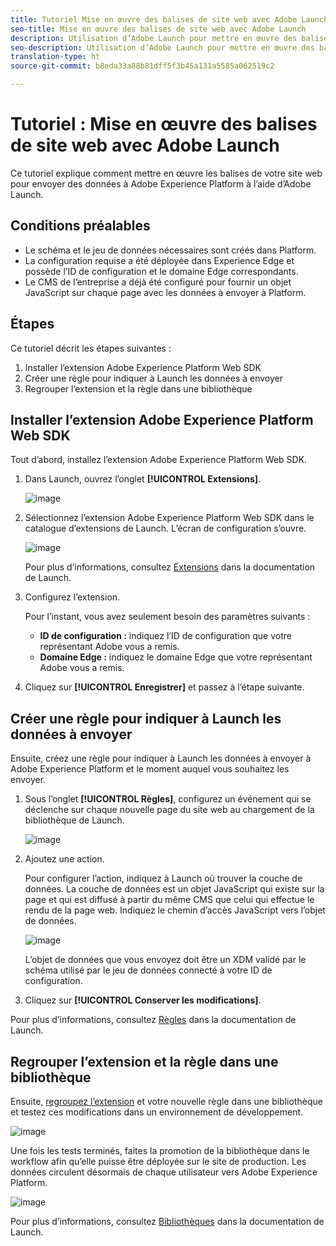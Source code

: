 ```yaml
---
title: Tutoriel Mise en œuvre des balises de site web avec Adobe Launch
seo-title: Mise en œuvre des balises de site web avec Adobe Launch
description: Utilisation d’Adobe Launch pour mettre en œuvre des balises de site web dans Adobe Experience Platform
seo-description: Utilisation d’Adobe Launch pour mettre en œuvre des balises de site web dans Adobe Experience Platform
translation-type: ht
source-git-commit: b8eda33a88b81dff5f3b45a131a5585a062519c2

---
```



# Tutoriel : Mise en œuvre des balises de site web avec Adobe Launch

Ce tutoriel explique comment mettre en œuvre les balises de votre site web pour envoyer des données à Adobe Experience Platform à l’aide d’Adobe Launch.

## Conditions préalables

* Le schéma et le jeu de données nécessaires sont créés dans Platform.
* La configuration requise a été déployée dans Experience Edge et possède l’ID de configuration et le domaine Edge correspondants.
* Le CMS de l’entreprise a déjà été configuré pour fournir un objet JavaScript sur chaque page avec les données à envoyer à Platform.

## Étapes

Ce tutoriel décrit les étapes suivantes :

1. Installer l’extension Adobe Experience Platform Web SDK
1. Créer une règle pour indiquer à Launch les données à envoyer
1. Regrouper l’extension et la règle dans une bibliothèque

## Installer l’extension Adobe Experience Platform Web SDK

Tout d’abord, installez l’extension Adobe Experience Platform Web SDK.

1. Dans Launch, ouvrez l’onglet **[!UICONTROL Extensions]**.

   ![image](assets/launch-overview.png)

1. Sélectionnez l’extension Adobe Experience Platform Web SDK dans le catalogue d’extensions de Launch.
L’écran de configuration s’ouvre.

   ![image](assets/launch-extension-install.png)

   Pour plus d’informations, consultez [Extensions](https://docs.adobe.com/content/help/fr-FR/launch/using/reference/manage-resources/extensions/overview.html) dans la documentation de Launch.

1. Configurez l’extension.

   Pour l’instant, vous avez seulement besoin des paramètres suivants :

   * **ID de configuration :** indiquez l’ID de configuration que votre représentant Adobe vous a remis.
   * **Domaine Edge :** indiquez le domaine Edge que votre représentant Adobe vous a remis.

1. Cliquez sur **[!UICONTROL Enregistrer]** et passez à l’étape suivante.

## Créer une règle pour indiquer à Launch les données à envoyer

Ensuite, créez une règle pour indiquer à Launch les données à envoyer à Adobe Experience Platform et le moment auquel vous souhaitez les envoyer.

1. Sous l’onglet **[!UICONTROL Règles]**, configurez un événement qui se déclenche sur chaque nouvelle page du site web au chargement de la bibliothèque de Launch.

   ![image](assets/launch-make-a-rule.png)

1. Ajoutez une action.

   Pour configurer l’action, indiquez à Launch où trouver la couche de données. La couche de données est un objet JavaScript qui existe sur la page et qui est diffusé à partir du même CMS que celui qui effectue le rendu de la page web. Indiquez le chemin d’accès JavaScript vers l’objet de données.

   ![image](assets/launch-add-aep-action.png)

   L’objet de données que vous envoyez doit être un XDM validé par le schéma utilisé par le jeu de données connecté à votre ID de configuration.

1. Cliquez sur **[!UICONTROL Conserver les modifications]**.

Pour plus d’informations, consultez [Règles](https://docs.adobe.com/content/help/fr-FR/launch/using/reference/manage-resources/rules.translate.html) dans la documentation de Launch.

## Regrouper l’extension et la règle dans une bibliothèque

Ensuite, [regroupez l’extension](https://docs.adobe.com/content/help/fr-FR/launch/using/reference/publish/overview.html) et votre nouvelle règle dans une bibliothèque et testez ces modifications dans un environnement de développement.

![image](assets/launch-add-changes-to-library.png)

Une fois les tests terminés, faites la promotion de la bibliothèque dans le workflow afin qu’elle puisse être déployée sur le site de production. Les données circulent désormais de chaque utilisateur vers Adobe Experience Platform.

![image](assets/launch-promote-library.png)

Pour plus d’informations, consultez [Bibliothèques](https://docs.adobe.com/content/help/fr-FR/launch/using/reference/publish/libraries.html) dans la documentation de Launch.